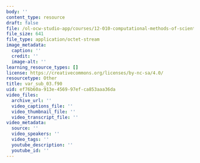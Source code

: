 ```yaml
---
body: ''
content_type: resource
draft: false
file: /ol-ocw-studio-app/courses/12-010-computational-methods-of-scientific-programming-fall-2024/var_sub_03.f90
file_size: 641
file_type: application/octet-stream
image_metadata:
  caption: ''
  credit: ''
  image-alt: ''
learning_resource_types: []
license: https://creativecommons.org/licenses/by-nc-sa/4.0/
resourcetype: Other
title: var_sub_03.f90
uid: ef76b60a-913e-4569-97ef-ca853aaa36da
video_files:
  archive_url: ''
  video_captions_file: ''
  video_thumbnail_file: ''
  video_transcript_file: ''
video_metadata:
  source: ''
  video_speakers: ''
  video_tags: ''
  youtube_description: ''
  youtube_id: ''
---
```

